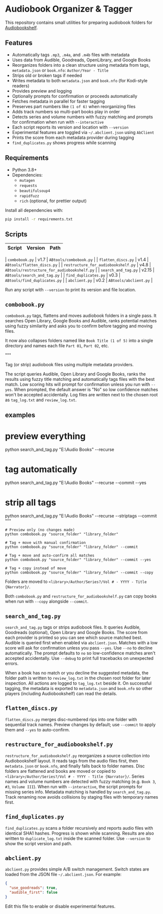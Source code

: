 # Audiobook Organizer & Tagger

This repository contains small utilities for preparing audiobook folders for [Audiobookshelf](https://www.audiobookshelf.org/).


## Features

- Automatically tags `.mp3`, `.m4a`, and `.m4b` files with metadata
- Uses data from Audible, Goodreads, OpenLibrary, and Google Books
- Reorganizes folders into a clean structure using metadata from tags,
  `metadata.json` or `book.nfo`: `Author/Year - Title`
- Strips old or broken tags if needed
- Writes metadata to both `metadata.json` and `book.nfo` (for Kodi-style readers)
- Provides preview and logging
- Optionally prompts for confirmation or proceeds automatically
- Fetches metadata in parallel for faster tagging
- Preserves part numbers like `(1 of 6)` when reorganizing files
- Adds track numbers so multi-part books play in order
- Detects series and volume numbers with fuzzy matching
  and prompts for confirmation when run with `--interactive`
- Each script reports its version and location with `--version`
- Experimental features are toggled via `~/.abclient.json` using `AbClient`
- Prints the score from each metadata provider during tagging
- `find_duplicates.py` shows progress while scanning

## Requirements

- Python 3.8+
- Dependencies:
  - `mutagen`
  - `requests`
  - `beautifulsoup4`
  - `rapidfuzz`
  - `rich` (optional, for prettier output)

Install all dependencies with:

```bash
pip install -r requirements.txt
```

## Scripts

| Script | Version | Path |
|-------|---------|------|

| `combobook.py` | v1.7 | `ABtools/combobook.py` |
| `flatten_discs.py` | v1.4 | `ABtools/flatten_discs.py` |
| `restructure_for_audiobookshelf.py` | v4.8 | `ABtools/restructure_for_audiobookshelf.py` |
| `search_and_tag.py` | v2.15 | `ABtools/search_and_tag.py` |
| `find_duplicates.py` | v0.3 | `ABtools/find_duplicates.py` |
| `abclient.py` | v0.2 | `ABtools/abclient.py` |

Run any script with `--version` to print its version and file location.

## `combobook.py`
`combobook.py` tags, flattens and moves audiobook folders in a single pass. It searches Open Library, Google Books and Audible, ranks potential matches using fuzzy similarity and asks you to confirm before tagging and moving files.

It now also collapses folders named like `Book Title (1 of 5)` into a single directory and names each file `Part 01`, `Part 02`, etc.

"""

Tag (or strip) audiobook files using multiple metadata providers.

The script queries Audible, Open Library and Google Books, ranks the
results using fuzzy title matching and automatically tags files with the
best match. Low scoring hits will prompt for confirmation unless you
run with ``--yes``. When prompted, the default answer is "No" so low
confidence matches won't be accepted accidentally. Log files are written
next to the chosen root as ``tag_log.txt`` and ``review_log.txt``.


examples
--------
# preview everything
python search_and_tag.py "E:\\Audio Books" --recurse

# tag automatically
python search_and_tag.py "E:\\Audio Books" --recurse --commit --yes

# strip all tags
python search_and_tag.py "E:\\Audio Books" --recurse --striptags --commit
"""
```
# Preview only (no changes made)
python combobook.py "source_folder" "library_folder"

# Tag + move with manual confirmation
python combobook.py "source_folder" "library_folder" --commit

# Tag + move and auto-confirm all matches
python combobook.py "source_folder" "library_folder" --commit --yes

# Tag + copy instead of move
python combobook.py "source_folder" "library_folder" --commit --copy
```

Folders are moved to `<library>/Author/Series?/Vol # - YYYY - Title {Narrator}/`.

Both `combobook.py` and `restructure_for_audiobookshelf.py` can copy books when run with `--copy` alongside `--commit`.

## `search_and_tag.py`
`search_and_tag.py` tags or strips audiobook files. It queries Audible,
Goodreads (optional), Open Library and Google Books. The score from each
provider is printed so you can see which source matched best. Audible is
queried first when enabled via `abclient.json`. Matches with a low score
will ask for confirmation unless you pass `--yes`. Use `--no` to
decline automatically. The prompt defaults to `no` so low-confidence
matches aren't accepted accidentally. Use `--debug` to print full
tracebacks on unexpected errors.

When a book has no match or you decline the suggested metadata, the
folder path is written to `review_log.txt` in the chosen root folder for
later inspection. All actions are logged to `tag_log.txt` beside it. On
successful tagging, the metadata is exported to `metadata.json` and
`book.nfo` so other players (including Audiobookshelf) can read the
details.


## `flatten_discs.py`
`flatten_discs.py` merges disc-numbered rips into one folder with sequential track names. Preview changes by default; use `--commit` to apply them and `--yes` to auto-confirm.

## `restructure_for_audiobookshelf.py`
`restructure_for_audiobookshelf.py` reorganizes a source collection into Audiobookshelf layout. It reads tags from the audio files first, then `metadata.json` or `book.nfo`, and finally falls back to folder names. Disc folders are flattened and books are moved or copied to `<library>/Author/Series?/Vol # - YYYY - Title {Narrator}/`. Series names and volume numbers are detected with fuzzy matching (e.g. `Book 3`, `#3`, `Volume III`). When run with `--interactive`, the script prompts for missing series info. Metadata matching is handled by `search_and_tag.py`. Track renaming now avoids collisions by staging files with temporary names first.

## `find_duplicates.py`
`find_duplicates.py` scans a folder recursively and reports audio files with identical SHA1 hashes. Progress is shown while scanning. Results are also written to `duplicate_log.txt` inside the scanned folder. Use `--version` to show the script version and path.



## `abclient.py`
`abclient.py` provides simple A/B switch management. Switch states are loaded from the JSON file `~/.abclient.json`. For example:

```json
{
  "use_goodreads": true,
  "audible_first": false
}
```

Edit this file to enable or disable experimental features.
